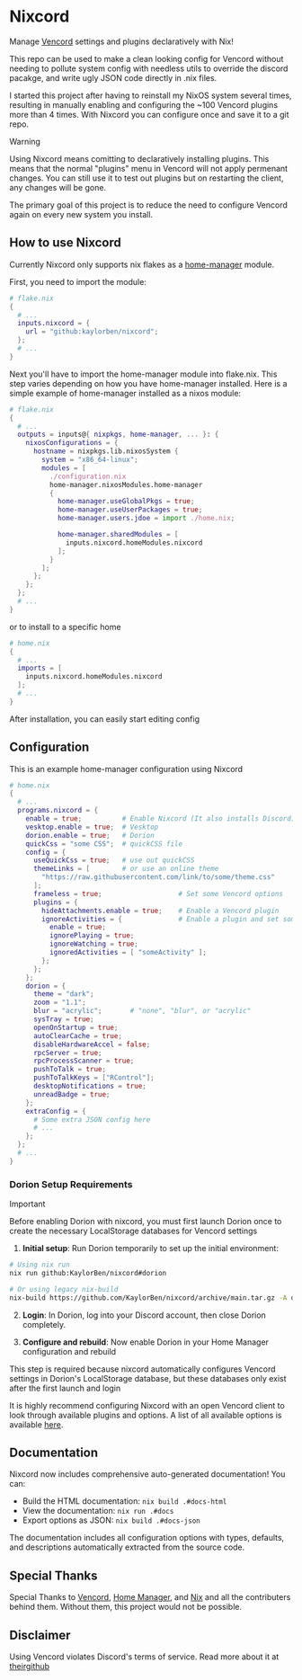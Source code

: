 # Nixcord

Manage [Vencord](https://github.com/Vendicated/Vencord) settings and plugins
declaratively with Nix!

This repo can be used to make a clean looking config for Vencord without needing
to pollute system config with needless utils to override the discord pacakge,
and write ugly JSON code directly in .nix files.

I started this project after having to reinstall my NixOS system several times,
resulting in manually enabling and configuring the ~100 Vencord plugins more
than 4 times. With Nixcord you can configure once and save it to a git repo.

>[!WARNING]
> Using Nixcord means comitting to declaratively installing plugins. This means
> that the normal "plugins" menu in Vencord will not apply permenant changes.
> You can still use it to test out plugins but on restarting the client, any
> changes will be gone.
>
> The primary goal of this project is to reduce the need to configure Vencord
> again on every new system you install.

## How to use Nixcord

Currently Nixcord only supports nix flakes as a
[home-manager](https://github.com/nix-community/home-manager) module.

First, you need to import the module:

```nix
# flake.nix
{
  # ...
  inputs.nixcord = {
    url = "github:kaylorben/nixcord";
  };
  # ...
}
```

Next you'll have to import the home-manager module into flake.nix. This step
varies depending on how you have home-manager installed. Here is a simple
example of home-manager installed as a nixos module:

```nix
# flake.nix
{
  # ...
  outputs = inputs@{ nixpkgs, home-manager, ... }: {
    nixosConfigurations = {
      hostname = nixpkgs.lib.nixosSystem {
        system = "x86_64-linux";
        modules = [
          ./configuration.nix
          home-manager.nixosModules.home-manager
          {
            home-manager.useGlobalPkgs = true;
            home-manager.useUserPackages = true;
            home-manager.users.jdoe = import ./home.nix;

            home-manager.sharedModules = [
              inputs.nixcord.homeModules.nixcord
            ];
          }
        ];
      };
    };
  };
  # ...
}
```

or to install to a specific home

```nix
# home.nix
{
  # ...
  imports = [
    inputs.nixcord.homeModules.nixcord
  ];
  # ...
}
```

After installation, you can easily start editing config

## Configuration

This is an example home-manager configuration using Nixcord

```nix
# home.nix
{
  # ...
  programs.nixcord = {
    enable = true;          # Enable Nixcord (It also installs Discord)
    vesktop.enable = true;  # Vesktop
    dorion.enable = true;   # Dorion
    quickCss = "some CSS";  # quickCSS file
    config = {
      useQuickCss = true;   # use out quickCSS
      themeLinks = [        # or use an online theme
        "https://raw.githubusercontent.com/link/to/some/theme.css"
      ];
      frameless = true;                   # Set some Vencord options
      plugins = {
        hideAttachments.enable = true;    # Enable a Vencord plugin
        ignoreActivities = {              # Enable a plugin and set some options
          enable = true;
          ignorePlaying = true;
          ignoreWatching = true;
          ignoredActivities = [ "someActivity" ];
        };
      };
    };
    dorion = {
      theme = "dark";
      zoom = "1.1";
      blur = "acrylic";       # "none", "blur", or "acrylic"
      sysTray = true;
      openOnStartup = true;
      autoClearCache = true;
      disableHardwareAccel = false;
      rpcServer = true;
      rpcProcessScanner = true;
      pushToTalk = true;
      pushToTalkKeys = ["RControl"];
      desktopNotifications = true;
      unreadBadge = true;
    };
    extraConfig = {
      # Some extra JSON config here
      # ...
    };
  };
  # ...
}
```

### Dorion Setup Requirements

> [!IMPORTANT]
> Before enabling Dorion with nixcord, you must first launch Dorion once to
> create the necessary LocalStorage databases for Vencord settings

1. **Initial setup**: Run Dorion temporarily to set up the initial environment:
```bash
# Using nix run
nix run github:KaylorBen/nixcord#dorion

# Or using legacy nix-build
nix-build https://github.com/KaylorBen/nixcord/archive/main.tar.gz -A dorion
```

2. **Login**: In Dorion, log into your Discord account, then close Dorion
completely.

3. **Configure and rebuild**: Now enable Dorion in your Home Manager
configuration and rebuild

This step is required because nixcord automatically configures Vencord settings
in Dorion's LocalStorage database, but these databases only exist after the
first launch and login

It is highly recommend configuring Nixcord with an open Vencord client to
look through available plugins and options. A list of all available options is
available [here](docs/INDEX.md).

## Documentation

Nixcord now includes comprehensive auto-generated documentation! You can:
- Build the HTML documentation: `nix build .#docs-html`
- View the documentation: `nix run .#docs`
- Export options as JSON: `nix build .#docs-json`

The documentation includes all configuration options with types, defaults, and descriptions automatically extracted from the source code.

## Special Thanks

Special Thanks to [Vencord](https://github.com/Vendicated/Vencord),
[Home Manager](https://github.com/nix-community/home-manager), and
[Nix](https://nixos.org/) and all the contributers behind them. Without them,
this project would not be possible.

## Disclaimer

Using Vencord violates Discord's terms of service.
Read more about it at [theirgithub](https://github.com/Vendicated/Vencord)

